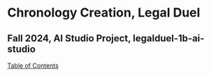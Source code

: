 # Chronology Creation, Legal Duel
## Fall 2024, AI Studio Project, legalduel-1b-ai-studio
<ins> Table of Contents </ins>
